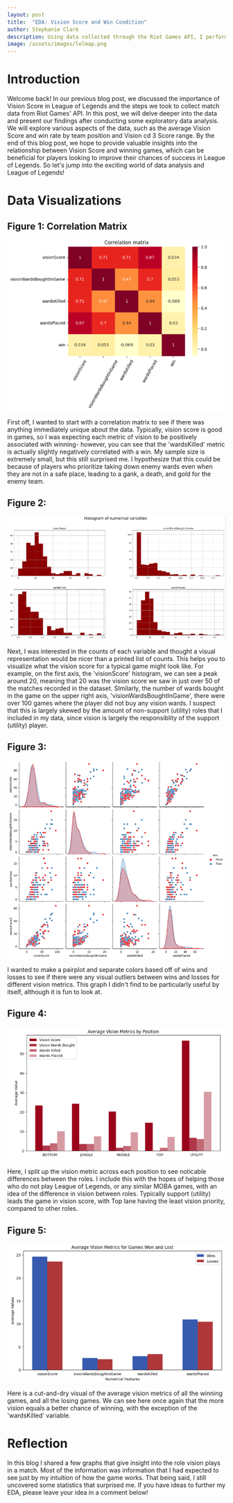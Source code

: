 ```yaml
---
layout: post
title:  "EDA: Vision Score and Win Condition"
author: Stephanie Clark
description: Using data collected through the Riot Games API, I perform a brief EDA of our data to search for insights.
image: /assets/images/lolmap.png
---
```


# Introduction

Welcome back! In our previous blog post, we discussed the importance of Vision Score in League of Legends and the steps we took to collect match data from Riot Games' API. In this post, we will delve deeper into the data and present our findings after conducting some exploratory data analysis. We will explore various aspects of the data, such as the average Vision Score and win rate by team position and Vision cd 3  Score range. By the end of this blog post, we hope to provide valuable insights into the relationship between Vision Score and winning games, which can be beneficial for players looking to improve their chances of success in League of Legends. So let's jump into the exciting world of data analysis and League of Legends!

# Data Visualizations

## Figure 1: Correlation Matrix
![Figure](https://raw.githubusercontent.com/staticcasttype/my386blog/main/assets/images/corrmatrix.png)


First off, I wanted to start with a correlation matrix to see if there was anything immediately unique about the data. Typically, vision score is good in games, so I was expecting each metric of vision to be positively associated with winning- however, you can see that the 'wardsKilled' metric is actually slightly negatively correlated with a win. My sample size is extremely small, but this still surprised me. I hypothesize that this could be because of players who prioritize taking down enemy wards even when they are not in a safe place, leading to a gank, a death, and gold for the enemy team.

## Figure 2: 
![Figure](https://raw.githubusercontent.com/staticcasttype/my386blog/main/assets/images/hist.png)

Next, I was interested in the counts of each variable and thought a visual representation would be nicer than a printed list of counts. This helps you to visualize what the vision score for a typical game might look like. For example, on the first axis, the 'visionScore' histogram, we can see a peak around 20, meaning that 20 was the vision score we saw in just over 50 of the matches recorded in the dataset. SImilarly, the number of wards bought in the game on the upper right axis, 'visionWardsBoughtInGame', there were over 100 games where the player did not buy any vision wards. I suspect that this is largely skewed by the amount of non-support (utility) roles that I included in my data, since vision is largely the responsiblity of the support (utility) player.

## Figure 3:
![Figure](https://raw.githubusercontent.com/staticcasttype/my386blog/main/assets/images/snspairplot.png)

I wanted to make a pairplot and separate colors based off of wins and losses to see if there were any visual outliers between wins and losses for different vision metrics. This graph I didn't find to be particularly useful by itself, although it is fun to look at.


## Figure 4:
![Figure](https://raw.githubusercontent.com/staticcasttype/my386blog/main/assets/images/avgbyposition.png)

Here, I split up the vision metric across each position to see noticable differences between the roles. I include this with the hopes of helping those who do not play League of Legends, or any similar MOBA games, with an idea of the difference in vision between roles. Typically support (utility) leads the game in vision score, with Top lane having the least vision priority, compared to other roles.

## Figure 5:
![Figure](https://raw.githubusercontent.com/staticcasttype/my386blog/main/assets/images/avgvisionwinloss.png)

Here is a cut-and-dry visual of the average vision metrics of all the winning games, and all the losing games. We can see here once again that the more vision equals a better chance of winning, with the exception of the 'wardsKilled' variable.

# Reflection

In this blog I shared a few graphs that give insight into the role vision plays in a match. Most of the information was information that I had expected to see just by my intuition of how the game works. That being said, I still uncovered some statistics that surprised me. If you have ideas to further my EDA, please leave your idea in a comment below!
